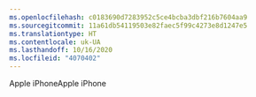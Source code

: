 ```yaml
---
ms.openlocfilehash: c0183690d7283952c5ce4bcba3dbf216b7604aa9
ms.sourcegitcommit: 11a61db54119503e82faec5f99c4273e8d1247e5
ms.translationtype: HT
ms.contentlocale: uk-UA
ms.lasthandoff: 10/16/2020
ms.locfileid: "4070402"
---
```

<span data-ttu-id="a4899-101">Apple iPhone</span><span class="sxs-lookup"><span data-stu-id="a4899-101">Apple iPhone</span></span>